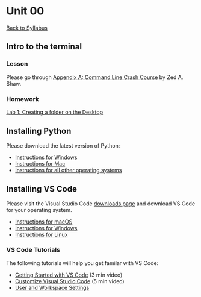 # Unit 00
[Back to Syllabus](../README.md)

## Intro to the terminal

### Lesson

Please go through <a href="https://learnrubythehardway.org/book/appendixa.html" target="_blank">Appendix A: Command Line Crash Course</a>  by Zed A. Shaw.

### Homework

[Lab 1: Creating a folder on the Desktop](../labs/pdxfolder.md)

## Installing Python

Please download the latest version of Python:

  - [Instructions for Windows](../docs/python_windows.md)
  - [Instructions for Mac](../docs/python_mac.md)
  - [Instructions for all other operating systems](https://realpython.com/installing-python/)

## Installing VS Code

Please visit the Visual Studio Code <a href="https://code.visualstudio.com/download" target="_blank">downloads page</a> and download VS Code for your operating system.
- <a href="https://code.visualstudio.com/docs/setup/mac" target="_blank">Instructions for macOS</a> 
- <a href="https://code.visualstudio.com/docs/setup/windows" target="_blank">Instructions for Windows</a> 
- <a href="https://code.visualstudio.com/docs/setup/linux" target="_blank">Instructions for Linux</a> 

### VS Code Tutorials
The following tutorials will help you get familar with VS Code:
- [Getting Started with VS Code](https://code.visualstudio.com/docs/introvideos/basics) (3 min video)
- [Customize Visual Studio Code](https://code.visualstudio.com/docs/introvideos/configure) (5 min video)
- [User and Workspace Settings](https://code.visualstudio.com/docs/getstarted/settings)
